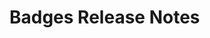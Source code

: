 <!-- Release notes authoring guidelines: http://keepachangelog.com/ -->

# Badges Release Notes

<!-- ## [Unreleased] -->

<!--## [VERSION] - [RELEASE_DATE]-->
